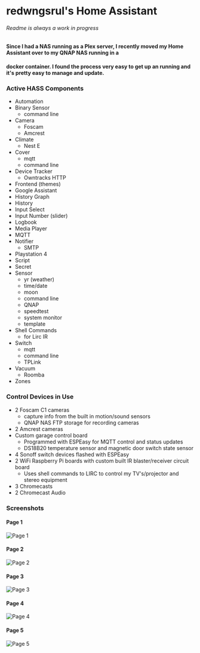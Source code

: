 # redwngsrul's Home Assistant
###### Readme is always a work in progress

#### Since I had a NAS running as a Plex server, I recently moved my Home Assistant over to my QNAP NAS running in a 
#### docker container. I found the process very easy to get up an running and it's pretty easy to manage and update. 

### Active HASS Components
- Automation
- Binary Sensor
  - command line
- Camera
  - Foscam
  - Amcrest
- Climate
  - Nest E
- Cover
  - mqtt
  - command line
- Device Tracker
  - Owntracks HTTP
- Frontend (themes)
- Google Assistant
- History Graph
- History
- Input Select
- Input Number (slider)
- Logbook
- Media Player
- MQTT
- Notifier
  - SMTP
- Playstation 4
- Script
- Secret
- Sensor
  - yr (weather)
  - time/date
  - moon
  - command line
  - QNAP
  - speedtest
  - system monitor
  - template
- Shell Commands
  - for Lirc IR
- Switch
  - mqtt
  - command line
  - TPLink
- Vacuum
  - Roomba
- Zones

### Control Devices in Use
- 2 Foscam C1 cameras
  - capture info from the built in motion/sound sensors
  - QNAP NAS FTP storage for recording cameras
- 2 Amcrest cameras
- Custom garage control board
  - Programmed with ESPEasy for MQTT control and status updates
  - DS18B20 temperature sensor and magnetic door switch state sensor
- 4 Sonoff switch devices flashed with ESPEasy
- 2 WiFi Raspberry Pi boards with custom built IR blaster/receiver circuit board
  - Uses shell commands to LIRC to control my TV's/projector and stereo equipment
- 3 Chromecasts
- 2 Chromecast Audio


### Screenshots
#### Page 1
![Page 1](https://user-images.githubusercontent.com/33060660/61331259-9af0b780-a7ef-11e9-9b85-cd13c94c3506.JPG)
#### Page 2
![Page 2](https://user-images.githubusercontent.com/33060660/61331260-9af0b780-a7ef-11e9-92c8-38aa631a446b.JPG)
#### Page 3
![Page 3](https://user-images.githubusercontent.com/33060660/61331261-9af0b780-a7ef-11e9-979d-10254c07ec57.JPG)
#### Page 4
![Page 4](https://user-images.githubusercontent.com/33060660/61331263-9af0b780-a7ef-11e9-97a2-51b490e1107b.JPG)
#### Page 5
![Page 5](https://user-images.githubusercontent.com/33060660/61331264-9b894e00-a7ef-11e9-9a9a-2d3fe4c7b994.JPG)

